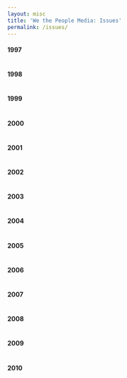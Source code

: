 ```yaml
---
layout: misc
title: 'We the People Media: Issues'
permalink: /issues/
---
```

<div class="issuescontainer">
    <div class="issuesyear">
        <h4>
            1997
        </h4>
        <div class="issuucontainer">
            <div class="issuu"><img src="/assets/issueCovers/page_1_thumb_medium(39).jpg" alt="" /></div>
            <div class="issuu"><img src="/assets/issueCovers/page_1_thumb_medium(40).jpg" alt="" /></div>
            <div class="issuu"><img src="/assets/issueCovers/page_1_thumb_medium(41).jpg" alt="" /></div>
        </div>
    </div>
    <div class="issuesyear">
        <h4>
            1998
        </h4>
        <div class="issuucontainer">
            <div class="issuu"><img src="/assets/issueCovers/page_1_thumb_medium(34).jpg" alt="" /></div>
            <div class="issuu"><img src="/assets/issueCovers/page_1_thumb_medium(35).jpg" alt="" /></div>
            <div class="issuu"><img src="/assets/issueCovers/page_1_thumb_medium(36).jpg" alt="" /></div>
            <div class="issuu"><img src="/assets/issueCovers/page_1_thumb_medium(37).jpg" alt="" /></div>
            <div class="issuu"><img src="/assets/issueCovers/page_1_thumb_medium(38).jpg" alt="" /></div>
        </div>
    </div>
    <div class="issuesyear">
        <h4>
            1999
        </h4>
        <div class="issuucontainer">
            <div class="issuu"><img src="/assets/issueCovers/page_1_thumb_medium(30).jpg" alt="" /></div>
            <div class="issuu"><img src="/assets/issueCovers/page_1_thumb_medium(31).jpg" alt="" /></div>
            <div class="issuu"><img src="/assets/issueCovers/page_1_thumb_medium(32).jpg" alt="" /></div>
            <div class="issuu"><img src="/assets/issueCovers/page_1_thumb_medium(33).jpg" alt="" /></div>
        </div>
    </div>
    <div class="issuesyear">
        <h4>
            2000
        </h4>
        <div class="issuucontainer">
            <div class="issuu"><img src="/assets/issueCovers/page_1_thumb_medium(24).jpg" alt="" /></div>
            <div class="issuu"><img src="/assets/issueCovers/page_1_thumb_medium(25).jpg" alt="" /></div>
            <div class="issuu"><img src="/assets/issueCovers/page_1_thumb_medium(26).jpg" alt="" /></div>
            <div class="issuu"><img src="/assets/issueCovers/page_1_thumb_medium(27).jpg" alt="" /></div>
            <div class="issuu"><img src="/assets/issueCovers/page_1_thumb_medium(28).jpg" alt="" /></div>
            <div class="issuu"><img src="/assets/issueCovers/page_1_thumb_medium(29).jpg" alt="" /></div>
            <div class="issuu"><img src="/assets/issueCovers/2000-08.jpg" alt="" /></div>
            <div class="issuu"><img src="/assets/issueCovers/2000-10.jpg" alt="" /></div>
        </div>
    </div>
    <div class="issuesyear">
        <h4>
            2001
        </h4>
        <div class="issuucontainer">
            <div class="issuu"><img src="/assets/issueCovers/page_1_thumb_medium(20).jpg" alt="" /></div>
            <div class="issuu"><img src="/assets/issueCovers/page_1_thumb_medium(21).jpg" alt="" /></div>
            <div class="issuu"><img src="/assets/issueCovers/page_1_thumb_medium(22).jpg" alt="" /></div>
            <div class="issuu"><img src="/assets/issueCovers/page_1_thumb_medium(23).jpg" alt="" /></div>
        </div>
    </div>
    <div class="issuesyear">
        <h4>
            2002
        </h4>
        <div class="issuucontainer">
            <div class="issuu"><img src="/assets/issueCovers/page_1_thumb_medium(18).jpg" alt="" /></div>
            <div class="issuu"><img src="/assets/issueCovers/page_1_thumb_medium(19).jpg" alt="" /></div>
        </div>
    </div>
    <div class="issuesyear">
        <h4>
            2003
        </h4>
        <div class="issuucontainer">
            <div class="issuu"><img src="/assets/issueCovers/page_1_thumb_medium(12).jpg" alt="" /></div>
            <div class="issuu"><img src="/assets/issueCovers/page_1_thumb_medium(13).jpg" alt="" /></div>
            <div class="issuu"><img src="/assets/issueCovers/page_1_thumb_medium(14).jpg" alt="" /></div>
            <div class="issuu"><img src="/assets/issueCovers/page_1_thumb_medium(15).jpg" alt="" /></div>
            <div class="issuu"><img src="/assets/issueCovers/page_1_thumb_medium(16).jpg" alt="" /></div>
            <div class="issuu"><img src="/assets/issueCovers/page_1_thumb_medium(17).jpg" alt="" /></div>
            <div class="issuu"><img src="/assets/issueCovers/2003-01.jpg" alt="" /></div>
            <div class="issuu"><img src="/assets/issueCovers/2003-04.jpg" alt="" /></div>
            <div class="issuu"><img src="/assets/issueCovers/2003-11.jpg" alt="" /></div>
        </div>
    </div>
    <div class="issuesyear">
        <h4>
            2004
        </h4>
        <div class="issuucontainer">
            <div class="issuu"><img src="/assets/issueCovers/page_1_thumb_medium(6).jpg" alt="" /></div>
            <div class="issuu"><img src="/assets/issueCovers/page_1_thumb_medium(7).jpg" alt="" /></div>
            <div class="issuu"><img src="/assets/issueCovers/page_1_thumb_medium(8).jpg" alt="" /></div>
            <div class="issuu"><img src="/assets/issueCovers/page_1_thumb_medium(9).jpg" alt="" /></div>
            <div class="issuu"><img src="/assets/issueCovers/page_1_thumb_medium(10).jpg" alt="" /></div>
            <div class="issuu"><img src="/assets/issueCovers/page_1_thumb_medium(11).jpg" alt="" /></div>
            <div class="issuu"><img src="/assets/issueCovers/2004-12.jpg" alt="" /></div>
        </div>
    </div>
    <div class="issuesyear">
        <h4>
            2005
        </h4>
        <div class="issuucontainer">
            <div class="issuu"><img src="/assets/issueCovers/page_1_thumb_medium(5).jpg" alt="" /></div>
        </div>
    </div>
    <div class="issuesyear">
        <h4>
            2006
        </h4>
        <div class="issuucontainer">
            <div class="issuu"><img src="/assets/issueCovers/page_1_thumb_medium(4).jpg" alt="" /></div>
        </div>
    </div>
    <div class="issuesyear">
        <h4>
            2007
        </h4>
        <div class="issuucontainer">
            <div class="issuu"><img src="/assets/issueCovers/page_1_thumb_medium(3).jpg" alt="" /></div>
        </div>
    </div>
    <div class="issuesyear">
        <h4>
            2008
        </h4>
        <div class="issuucontainer">
            <div class="issuu"><img src="/assets/issueCovers/page_1_thumb_medium(2).jpg" alt="" /></div>
        </div>
    </div>
    <div class="issuesyear">
        <h4>
            2009
        </h4>
        <div class="issuucontainer">
            <div class="issuu"><img src="/assets/issueCovers/page_1_thumb_medium(1).jpg" alt="" /></div>
        </div>
    </div>
    <div class="issuesyear">
        <h4>
            2010
        </h4>
        <div class="issuucontainer">
            <div class="issuu"><img src="/assets/issueCovers/page_1_thumb_medium.jpg" alt="" /></div>
        </div>
    </div>
</div>